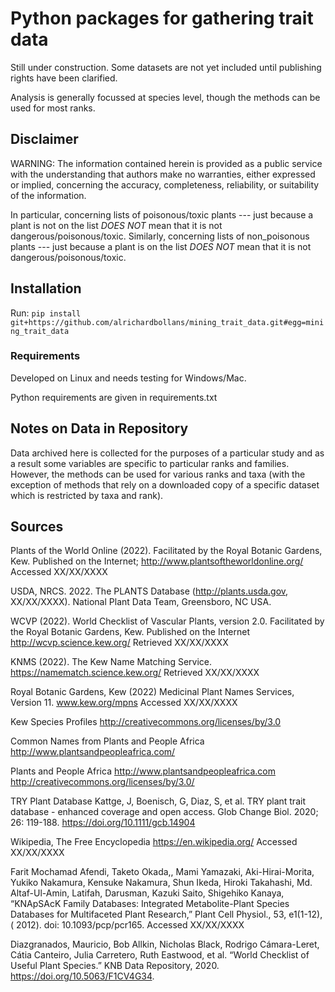 # Python packages for gathering trait data

Still under construction. Some datasets are not yet included until publishing rights have been clarified.

Analysis is generally focussed at species level, though the methods can be used for most ranks.

## Disclaimer

WARNING: The information contained herein is provided as a public service with the understanding that authors make no
warranties, either expressed or implied, concerning the accuracy, completeness, reliability, or suitability of the
information.

In particular, concerning lists of poisonous/toxic plants --- just because a plant is not on the list *DOES NOT* mean
that it is not dangerous/poisonous/toxic. Similarly, concerning lists of non_poisonous plants --- just because a plant
is on the list *DOES NOT* mean that it is not dangerous/poisonous/toxic.

## Installation

Run:
`pip install git+https://github.com/alrichardbollans/mining_trait_data.git#egg=mining_trait_data`

### Requirements

Developed on Linux and needs testing for Windows/Mac.

Python requirements are given in requirements.txt

## Notes on Data in Repository

Data archived here is collected for the purposes of a particular study and as a result some variables are specific to
particular ranks and families. However, the methods can be used for various ranks and taxa (with the exception of
methods that rely on a downloaded copy of a specific dataset which is restricted by taxa and rank).

## Sources

Plants of the World Online (2022). Facilitated by the Royal Botanic Gardens, Kew. Published on the
Internet; http://www.plantsoftheworldonline.org/
Accessed XX/XX/XXXX

USDA, NRCS. 2022. The PLANTS Database (http://plants.usda.gov, XX/XX/XXXX). National Plant Data Team, Greensboro, NC
USA.

WCVP (2022). World Checklist of Vascular Plants, version 2.0. Facilitated by the Royal Botanic Gardens, Kew. Published
on the Internet
http://wcvp.science.kew.org/
Retrieved XX/XX/XXXX

KNMS (2022). The Kew Name Matching Service.
https://namematch.science.kew.org/
Retrieved XX/XX/XXXX

Royal Botanic Gardens, Kew (2022) Medicinal Plant Names Services, Version 11.
www.kew.org/mpns
Accessed XX/XX/XXXX

Kew Species Profiles
http://creativecommons.org/licenses/by/3.0

Common Names from Plants and People Africa
http://www.plantsandpeopleafrica.com/

Plants and People Africa
http://www.plantsandpeopleafrica.com http://creativecommons.org/licenses/by/3.0/

TRY Plant Database Kattge, J, Boenisch, G, Diaz, S, et al. TRY plant trait database - enhanced coverage and open access.
Glob Change Biol. 2020; 26: 119-188. https://doi.org/10.1111/gcb.14904

Wikipedia, The Free Encyclopedia
https://en.wikipedia.org/
Accessed XX/XX/XXXX

Farit Mochamad Afendi, Taketo Okada,, Mami Yamazaki, Aki-Hirai-Morita, Yukiko Nakamura, Kensuke Nakamura, Shun Ikeda,
Hiroki Takahashi, Md. Altaf-Ul-Amin, Latifah, Darusman, Kazuki Saito, Shigehiko Kanaya, “KNApSAcK Family Databases:
Integrated Metabolite-Plant Species Databases for Multifaceted Plant Research,” Plant Cell Physiol., 53, e1(1-12), (
2012). doi:
10.1093/pcp/pcr165. Accessed XX/XX/XXXX

Diazgranados, Mauricio, Bob Allkin, Nicholas Black, Rodrigo Cámara-Leret, Cátia Canteiro, Julia Carretero, Ruth
Eastwood, et al. “World Checklist of Useful Plant Species.” KNB Data Repository, 2020.
https://doi.org/10.5063/F1CV4G34.